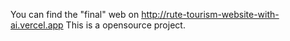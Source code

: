 ---
---

You can find the "final" web on http://rute-tourism-website-with-ai.vercel.app
This is a opensource project.